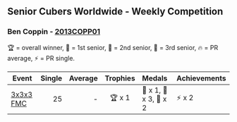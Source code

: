 ## Senior Cubers Worldwide - Weekly Competition
### Ben Coppin - [2013COPP01](https://www.worldcubeassociation.org/persons/2013COPP01)

🏆 = overall winner, 🥇 = 1st senior, 🥈 = 2nd senior, 🥉 = 3rd senior, 🔥 = PR average, ⚡ = PR single.

| Event | Single | Average | Trophies | Medals | Achievements|
| -- | --: | --: | :--: | :-- | :-- |
| [3x3x3 FMC](ben_coppin/333fm.md) | 25 | - | 🏆 x 1 | 🥇 x 1, 🥈 x 3, 🥉 x 2 | ⚡ x 2 |

<!-- Global site tag (gtag.js) - Google Analytics -->
<script async src="https://www.googletagmanager.com/gtag/js?id=UA-86348435-3"></script>
<script>window.dataLayer = window.dataLayer || []; function gtag() {dataLayer.push(arguments);} gtag('js', new Date()); gtag('config', 'UA-86348435-3');</script>
